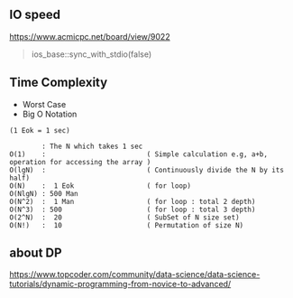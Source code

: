 ## IO speed
<https://www.acmicpc.net/board/view/9022>
> ios_base::sync_with_stdio(false)

## Time Complexity
* Worst Case
* Big O Notation
```
(1 Eok = 1 sec)

        : The N which takes 1 sec
O(1)    :                         ( Simple calculation e.g, a+b, operation for accessing the array )
O(lgN)  :                         ( Continuously divide the N by its half)
O(N)    :  1 Eok                  ( for loop)
O(NlgN) : 500 Man
O(N^2)  :  1 Man                  ( for loop : total 2 depth)
O(N^3)  : 500                     ( for loop : total 3 depth)
O(2^N)  :  20                     ( SubSet of N size set)
O(N!)   :  10                     ( Permutation of size N)
```

## about DP

<https://www.topcoder.com/community/data-science/data-science-tutorials/dynamic-programming-from-novice-to-advanced/>
